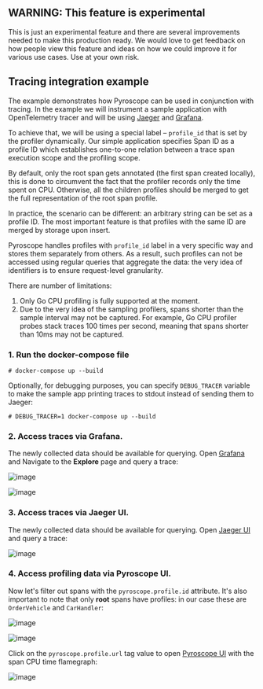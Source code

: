 ## WARNING: This feature is experimental

This is just an experimental feature and there are several improvements needed to make this
production ready. We would love to get feedback on how people view this feature and ideas on
how we could improve it for various use cases. Use at your own risk.

## Tracing integration example

The example demonstrates how Pyroscope can be used in conjunction with tracing.
In the example we will instrument a sample application with OpenTelemetry tracer and
will be using [Jaeger](https://www.jaegertracing.io) and [Grafana](https://grafana.com).

To achieve that, we will be using a special label – `profile_id` that is set by the profiler
dynamically. Our simple application specifies Span ID as a profile ID which establishes
one-to-one relation between a trace span execution scope and the profiling scope.

By default, only the root span gets annotated (the first span created locally), this is done to
circumvent the fact that the profiler records only the time spent on CPU. Otherwise, all the
children profiles should be merged to get the full representation of the root span profile.

In practice, the scenario can be different: an arbitrary string can be set as a profile ID.
The most important feature is that profiles with the same ID are merged by storage upon insert.

Pyroscope handles profiles with `profile_id` label in a very specific way and stores them
separately from others. As a result, such profiles can not be accessed using regular queries
that aggregate the data: the very idea of identifiers is to ensure request-level granularity.

There are number of limitations:

1.  Only Go CPU profiling is fully supported at the moment.
2.  Due to the very idea of the sampling profilers, spans shorter than the sample interval may
    not be captured. For example, Go CPU profiler probes stack traces 100 times per second,
    meaning that spans shorter than 10ms may not be captured.

### 1. Run the docker-compose file

```
# docker-compose up --build
```

Optionally, for debugging purposes, you can specify `DEBUG_TRACER` variable to make the sample app
printing traces to stdout instead of sending them to Jaeger:

```
# DEBUG_TRACER=1 docker-compose up --build
```

### 2. Access traces via Grafana.

The newly collected data should be available for querying. Open [Grafana](http://localhost:3000)
and Navigate to the **Explore** page and query a trace:

![image](https://user-images.githubusercontent.com/12090599/153313512-49dca6b8-7ccd-4483-a3a9-6ca88ee912c7.png)

![image](https://user-images.githubusercontent.com/12090599/153309817-0ed575fb-9219-4e11-8f11-63d89d0efde4.png)


### 3. Access traces via Jaeger UI.

The newly collected data should be available for querying. Open [Jaeger UI](http://localhost:4000) and query a trace:

![image](https://user-images.githubusercontent.com/23323466/162067415-07737db7-9978-4f2b-a99a-bc9b7a0faa66.png)


### 4. Access profiling data via Pyroscope UI.

Now let's filter out spans with the `pyroscope.profile.id` attribute. It's also important to note
that only **root** spans have profiles: in our case these are `OrderVehicle` and `CarHandler`:

![image](https://user-images.githubusercontent.com/12090599/153310015-ad3c9b21-14f4-41e3-a8a4-0bb569a65ca8.png)

![image](https://user-images.githubusercontent.com/12090599/153310051-4f7b9fd2-ae9b-4e61-9714-7fb8c71a331f.png)

Click on the `pyroscope.profile.url` tag value to open [Pyroscope UI](http://localhost:4040) with
the span CPU time flamegraph:

![image](https://user-images.githubusercontent.com/12090599/153314565-c7be8ef6-cd5d-4d0b-9070-83ae8a3a8e8a.png)
